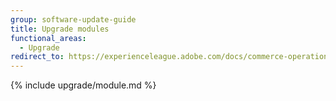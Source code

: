 ```yaml
---
group: software-update-guide
title: Upgrade modules
functional_areas:
  - Upgrade
redirect_to: https://experienceleague.adobe.com/docs/commerce-operations/upgrade-guide/modules/upgrade.html
---
```


{% include upgrade/module.md %}
